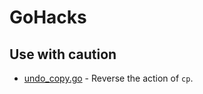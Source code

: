 # GoHacks

## Use with caution

- [undo_copy.go](https://github.com/kavishgr/GoHacks/blob/main/undo_copy.go) - Reverse the action of `cp`.
